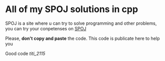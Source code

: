 # All of my SPOJ solutions in cpp

SPOJ is a site where u can try to solve programming and other problems, you can try your conpetenses on [SPOJ](https://www.spoj.com/)

Please, **don't copy and paste** the code. This code is publicate here to help you


Good code *titi_2115* 
